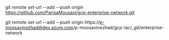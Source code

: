 git remote set-url --add --push origin https://github.com/ParisaMousavi/gcp-enterprise-network.git

git remote set-url --add --push origin https://p-moosavinezhad@dev.azure.com/p-moosavinezhad/gcp-iac/_git/enterprise-network